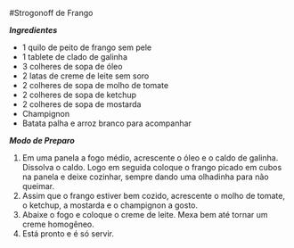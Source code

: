 #Strogonoff de Frango

***Ingredientes***

* 1 quilo de peito de frango sem pele
* 1 tablete de clado de galinha
* 3 colheres de sopa de óleo
* 2 latas de creme de leite sem soro
* 2 colheres de sopa de molho de tomate
* 2 colheres de sopa de ketchup
* 2 colheres de sopa de mostarda
* Champignon
* Batata palha e arroz branco para acompanhar

***Modo de Preparo***
1. Em uma panela a fogo médio, acrescente o óleo e o caldo de galinha. Dissolva o caldo.
Logo em seguida coloque o frango picado em cubos na panela e deixe cozinhar,
sempre dando uma olhadinha para não queimar. 
2. Assim que o frango estiver bem cozido, acrescente o molho de tomate, o ketchup, a mostarda
e o champignon a gosto.
3. Abaixe o fogo e coloque o creme de leite. Mexa bem até tornar um creme 
homogêneo.
4. Está pronto e é só servir. 
